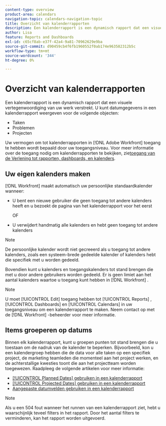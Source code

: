 ```yaml
---
content-type: overview
product-area: calendars
navigation-topic: calendars-navigation-topic
title: Overzicht van kalenderrapporten
description: Een kalenderrapport is een dynamisch rapport dat een visuele vertegenwoordiging van uw werk verstrekt. U kunt datuminformatie in een kalenderrapport weergeven voor taken, problemen en projecten.
author: Lisa
feature: Reports and Dashboards
exl-id: c65cf8ab-e37f-42a4-9a81-70962629e9ba
source-git-commit: d90459cb4f6fb1960552f0ab174e963582312b5c
workflow-type: tm+mt
source-wordcount: '344'
ht-degree: 0%

---
```


# Overzicht van kalenderrapporten

<!-- Audited: 01/2024 -->

Een kalenderrapport is een dynamisch rapport dat een visuele vertegenwoordiging van uw werk verstrekt. U kunt datumgegevens in een kalenderrapport weergeven voor de volgende objecten:

* Taken
* Problemen
* Projecten

Uw vermogen om tot kalenderrapporten in [!DNL Adobe Workfront] toegang te hebben wordt bepaald door uw toegangsniveau. Voor meer informatie over de toegang nodig om kalenderrapporten te bekijken, zie [&#x200B; toegang van de Verlening tot rapporten, dashboards, en kalenders &#x200B;](../../../administration-and-setup/add-users/configure-and-grant-access/grant-access-reports-dashboards-calendars.md).

## Uw eigen kalenders maken

[!DNL Workfront] maakt automatisch uw persoonlijke standaardkalender wanneer:

* U bent een nieuwe gebruiker die geen toegang tot andere kalenders heeft en u bezoekt de pagina van het kalenderrapport voor het eerst

  OF

* U verwijdert handmatig alle kalenders en hebt geen toegang tot andere kalenders

>[!NOTE]
>
>De persoonlijke kalender wordt niet gecreeerd als u toegang tot andere kalenders, zoals een systeem-brede gedeelde kalender of kalenders hebt die specifiek met u worden gedeeld.

Bovendien kunt u kalenders en toegangskalenders tot stand brengen die met u door andere gebruikers worden gedeeld. Er is geen limiet aan het aantal kalenders waartoe u toegang kunt hebben in [!DNL Workfront] .

>[!NOTE]
>
>U moet [!UICONTROL Edit] toegang hebben tot [!UICONTROL Reports] , [!UICONTROL Dashboards] en [!UICONTROL Calendars] in uw toegangsniveau om een kalenderrapport te maken. Neem contact op met de [!DNL Workfront] -beheerder voor meer informatie.

## Items groeperen op datums

Binnen elk kalenderrapport, kunt u groepen punten tot stand brengen die u toestaan om de nadruk van de kalender te beperken. Bijvoorbeeld, kon u een kalendergroep hebben die de data voor alle taken op een specifiek project, de marketing teamleden die momenteel aan het project werken, en de achterstallige kwesties toont die aan het projectteam worden toegewezen. Raadpleeg de volgende artikelen voor meer informatie:

* [[!UICONTROL Planned Dates] gebruiken in een kalenderrapport](../../../reports-and-dashboards/reports/calendars/use-planned-dates.md)
* [[!UICONTROL Projected Dates] gebruiken in een kalenderrapport](../../../reports-and-dashboards/reports/calendars/use-projected-dates.md)
* [Aangepaste datumvelden gebruiken in een kalenderrapport](../../../reports-and-dashboards/reports/calendars/use-custom-dates.md)

>[!NOTE]
>
>Als u een 504 fout wanneer het runnen van een kalenderrapport ziet, hebt u waarschijnlijk teveel filters in het rapport. Door het aantal filters te verminderen, kan het rapport worden uitgevoerd.
